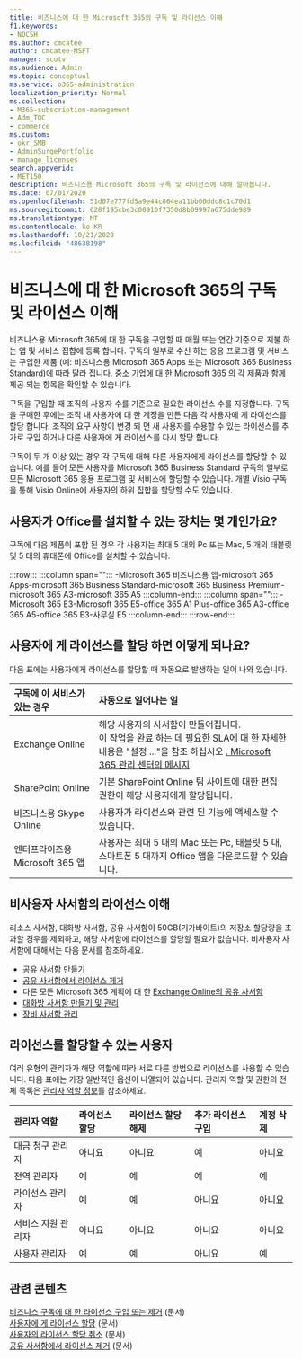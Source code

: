 ```yaml
---
title: 비즈니스에 대 한 Microsoft 365의 구독 및 라이선스 이해
f1.keywords:
- NOCSH
ms.author: cmcatee
author: cmcatee-MSFT
manager: scotv
ms.audience: Admin
ms.topic: conceptual
ms.service: o365-administration
localization_priority: Normal
ms.collection:
- M365-subscription-management
- Adm_TOC
- commerce
ms.custom:
- okr_SMB
- AdminSurgePortfolio
- manage_licenses
search.appverid:
- MET150
description: 비즈니스용 Microsoft 365의 구독 및 라이선스에 대해 알아봅니다.
ms.date: 07/01/2020
ms.openlocfilehash: 51d07e777fd5a9e44c864ea11bb00ddc8c1c70d1
ms.sourcegitcommit: 628f195cbe3c00910f7350d8b09997a675dde989
ms.translationtype: MT
ms.contentlocale: ko-KR
ms.lasthandoff: 10/21/2020
ms.locfileid: "48638198"
---
```

# <a name="understand-subscriptions-and-licenses-in-microsoft-365-for-business"></a>비즈니스에 대 한 Microsoft 365의 구독 및 라이선스 이해

비즈니스용 Microsoft 365에 대 한 구독을 구입할 때 매월 또는 연간 기준으로 지불 하는 앱 및 서비스 집합에 등록 합니다. 구독의 일부로 수신 하는 응용 프로그램 및 서비스는 구입한 제품 (예: 비즈니스용 Microsoft 365 Apps 또는 Microsoft 365 Business Standard)에 따라 달라 집니다. [중소 기업에 대 한 Microsoft 365](https://products.office.com/compare-all-microsoft-office-products?&activetab=tab:primaryr1) 의 각 제품과 함께 제공 되는 항목을 확인할 수 있습니다.

구독을 구입할 때 조직의 사용자 수를 기준으로 필요한 라이선스 수를 지정합니다. 구독을 구매한 후에는 조직 내 사용자에 대 한 계정을 만든 다음 각 사용자에 게 라이선스를 할당 합니다. 조직의 요구 사항이 변경 되 면 새 사용자를 수용할 수 있는 라이선스를 추가로 구입 하거나 다른 사용자에 게 라이선스를 다시 할당 합니다.

구독이 두 개 이상 있는 경우 각 구독에 대해 다른 사용자에게 라이선스를 할당할 수 있습니다. 예를 들어 모든 사용자를 Microsoft 365 Business Standard 구독의 일부로 모든 Microsoft 365 응용 프로그램 및 서비스에 할당할 수 있습니다. 개별 Visio 구독을 통해 Visio Online에 사용자의 하위 집합을 할당할 수도 있습니다.

## <a name="how-many-devices-can-people-install-office-on"></a>사용자가 Office를 설치할 수 있는 장치는 몇 개인가요?

구독에 다음 제품이 포함 된 경우 각 사용자는 최대 5 대의 Pc 또는 Mac, 5 개의 태블릿 및 5 대의 휴대폰에 Office를 설치할 수 있습니다.

:::row:::
   :::column span="":::
        -Microsoft 365 비즈니스용 앱-microsoft 365 Apps-microsoft 365 Business Standard-microsoft 365 Business Premium-microsoft 365 A3-microsoft 365 A5
   :::column-end:::
   :::column span="":::
        -Microsoft 365 E3-Microsoft 365 E5-office 365 A1 Plus-office 365 A3-office 365 A5-office 365 E3-사무실 E5
   :::column-end:::
:::row-end:::

## <a name="what-happens-when-you-assign-a-license-to-someone"></a>사용자에 게 라이선스를 할당 하면 어떻게 되나요?

다음 표에는 사용자에게 라이선스를 할당할 때 자동으로 발생하는 일이 나와 있습니다.
  
|**구독에 이 서비스가 있는 경우**|**자동으로 일어나는 일**|
|:-----|:-----|
|Exchange Online  <br/> |해당 사용자의 사서함이 만들어집니다. <br/> 이 작업을 완료 하는 데 필요한 SLA에 대 한 자세한 내용은 "설정 ..."을 참조 하십시오 [. Microsoft 365 관리 센터의 메시지](https://support.microsoft.com/help/2635238/setting-up-messages-in-the-office-365-admin-center) |
|SharePoint Online  <br/> |기본 SharePoint Online 팀 사이트에 대한 편집 권한이 해당 사용자에게 할당됩니다.  <br/> |
|비즈니스용 Skype Online  <br/> |사용자가 라이선스와 관련 된 기능에 액세스할 수 있습니다.  <br/> |
|엔터프라이즈용 Microsoft 365 앱  <br/> |사용자는 최대 5 대의 Mac 또는 Pc, 태블릿 5 대, 스마트폰 5 대까지 Office 앱을 다운로드할 수 있습니다.  <br/> |

## <a name="understand-licenses-for-non-user-mailboxes"></a>비사용자 사서함의 라이선스 이해

리소스 사서함, 대화방 사서함, 공유 사서함이 50GB(기가바이트)의 저장소 할당량을 초과할 경우를 제외하고, 해당 사서함에 라이선스를 할당할 필요가 없습니다. 비사용자 사서함에 대해서는 다음 문서를 참조하세요.
  
- [공유 사서함 만들기](../../admin/email/create-a-shared-mailbox.md)
- [공유 사서함에서 라이선스 제거](../../admin/email/remove-license-from-shared-mailbox.md)
- 다른 모든 Microsoft 365 계획에 대 한 [Exchange Online의 공유 사서함](https://docs.microsoft.com/exchange/collaboration-exo/shared-mailboxes)
- [대화방 사서함 만들기 및 관리](https://docs.microsoft.com/exchange/recipients-in-exchange-online/manage-room-mailboxes)
- [장비 사서함 관리](https://docs.microsoft.com/exchange/recipients-in-exchange-online/manage-equipment-mailboxes)

## <a name="who-can-assign-licenses"></a>라이선스를 할당할 수 있는 사용자

여러 유형의 관리자가 해당 역할에 따라 서로 다른 방법으로 라이선스를 사용할 수 있습니다. 다음 표에는 가장 일반적인 옵션이 나열되어 있습니다. 관리자 역할 및 권한의 전체 목록은 [관리자 역할 정보](../../admin/add-users/about-admin-roles.md)를 참조하세요.
  
|**관리자 역할**|**라이선스 할당**|**라이선스 할당 해제**|**추가 라이선스 구입**|**계정 삭제**|
|:-----|:-----|:-----|:-----|:-----|
|대금 청구 관리자  <br/> |아니요  <br/> |아니요  <br/> |예  <br/> |아니요  <br/> |
|전역 관리자  <br/> |예  <br/> |예  <br/> |예  <br/> |예  <br/> |
|라이선스 관리자 <br/> |예 <br/>|예 <br/> |아니요 <br/> |아니요 <br/> |
|서비스 지원 관리자  <br/> |아니요  <br/> |아니요  <br/> |아니요  <br/> |아니요  <br/> |
|사용자 관리자  <br/> |예  <br/> |예  <br/> |아니요  <br/> |예  <br/> |

## <a name="related-content"></a>관련 콘텐츠

[비즈니스 구독에 대 한 라이선스 구입 또는 제거](buy-licenses.md) (문서) \
[사용자에 게 라이선스 할당](../../admin/manage/assign-licenses-to-users.md) (문서) \
[사용자의 라이선스 할당 취소](../../admin/manage/remove-licenses-from-users.md) (문서)\
[공유 사서함에서 라이선스 제거](../../admin/email/remove-license-from-shared-mailbox.md) (문서)